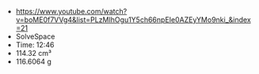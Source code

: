 * https://www.youtube.com/watch?v=boME0f7VVg4&list=PLzMIhOgu1Y5ch66npEIe0AZEyYMo9nki_&index=21
* SolveSpace
* Time: 12:46
* 114.32 cm³
* 116.6064 g
